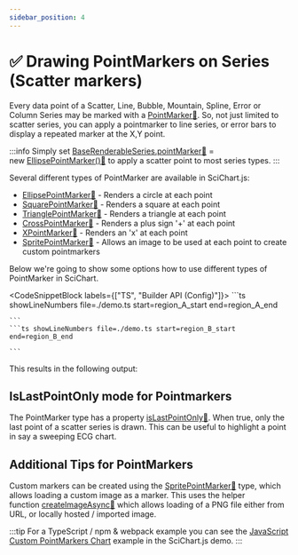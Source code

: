 ```yaml
---
sidebar_position: 4
---
```


# ✅ Drawing PointMarkers on Series (Scatter markers)

Every data point of a Scatter, Line, Bubble, Mountain, Spline, Error or Column Series may be marked with a [PointMarker:blue_book:](https://www.scichart.com/documentation/js/current/typedoc/classes/baserenderableseries.html#pointmarker). So, not just limited to scatter series, you can apply a pointmarker to line series, or error bars to display a repeated marker at the X,Y point.

:::info
Simply set [BaseRenderableSeries.pointMarker:blue_book:](https://www.scichart.com/documentation/js/current/typedoc/classes/baserenderableseries.html#pointmarker) = new [EllipsePointMarker():blue_book:](https://www.scichart.com/documentation/js/current/typedoc/classes/basepointmarker.html) to apply a scatter point to most series types.
:::

Several different types of PointMarker are available in SciChart.js:

*   [EllipsePointMarker:blue_book:](https://www.scichart.com/documentation/js/current/typedoc/classes/ellipsepointmarker.html) - Renders a circle at each point
*   [SquarePointMarker:blue_book:](https://www.scichart.com/documentation/js/current/typedoc/classes/squarepointmarker.html) - Renders a square at each point
*   [TrianglePointMarker:blue_book:](https://www.scichart.com/documentation/js/current/typedoc/classes/trianglepointmarker.html) - Renders a triangle at each point
*   [CrossPointMarker:blue_book:](https://www.scichart.com/documentation/js/current/typedoc/classes/crosspointmarker.html) - Renders a plus sign '+' at each point
*   [XPointMarker:blue_book:](https://www.scichart.com/documentation/js/current/typedoc/classes/xpointmarker.html) - Renders an 'x' at each point
*   [SpritePointMarker:blue_book:](https://www.scichart.com/documentation/js/current/typedoc/classes/spritepointmarker.html) - Allows an image to be used at each point to create custom pointmarkers

Below we're going to show some options how to use different types of PointMarker in SciChart.

<CodeSnippetBlock labels={["TS", "Builder API (Config)"]}>
    ```ts showLineNumbers file=./demo.ts start=region_A_start end=region_A_end

    ```
    ```ts showLineNumbers file=./demo.ts start=region_B_start end=region_B_end

    ```

</CodeSnippetBlock>

This results in the following output:

<LiveDocSnippet maxWidth={600} />

IsLastPointOnly mode for Pointmarkers
-------------------------------------

The PointMarker type has a property [isLastPointOnly:blue_book:](https://www.scichart.com/documentation/js/current/typedoc/classes/basepointmarker.html#lastpointonly). When true, only the last point of a scatter series is drawn. This can be useful to highlight a point in say a sweeping ECG chart.

Additional Tips for PointMarkers
--------------------------------

Custom markers can be created using the [SpritePointMarker:blue_book:](https://www.scichart.com/documentation/js/current/typedoc/classes/spritepointmarker.html) type, which allows loading a custom image as a marker. This uses the helper function [createImageAsync:blue_book:](https://www.scichart.com/documentation/js/current/typedoc/index.html#createimageasync) which allows loading of a PNG file either from URL, or locally hosted / imported image.

:::tip
For a TypeScript / npm & webpack example you can see the [JavaScript Custom PointMarkers Chart](https://demo.scichart.com/javascript-chart-custom-pointmarkers) example in the SciChart.js demo.
:::
